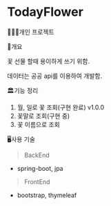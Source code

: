 # TodayFlower
👨🏼‍💻개인 프로젝트



📖개요

꽃 선물 할때 용이하게 쓰기 위함.

데이터는 공공 api를 이용하여 개발함.



🏛기능 정리

1. 월, 일로 꽃 조회(구현 완료) v1.0.0
2. 꽃말로 조회(구현 중)
3. 꽃 이름으로 조회



🖥사용 기술

> BackEnd
- spring-boot, jpa

> FrontEnd
- bootstrap, thymeleaf

